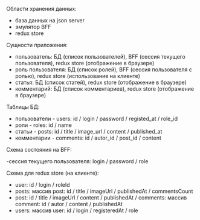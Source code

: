 Области хранения данных:

- база данных на json server
- эмулятор BFF
- redux store

Сущности приложения:

- пользователь: БД (список пользователей), BFF (сессия текущего пользователя),
  redux store (отображение в браузере)
- роль пользователя: БД (список ролей), BFF (сессия пользователя с ролью),
  redux store (использование на клиенте)
- статья: БД (список статей), redux store (отображение в браузере)
- комментарий: БД (список комментариев), redux store (отображение в браузере)

Таблицы БД:

- пользователи - users: id / login / password / registed_at / role_id
- роли - roles: id / name
- статьи - posts: id / title / image_url / content / published_at
- комментарии - comments: id / autor_id / post_id / content

Схема состояния на BFF:

-сессия текущего пользователя: login / password / role

Схема для redux store (на клиенте):

- user: id / login / roleId
- posts: массив post: id / title / imageUrl / publishedAt / commentsCount
- post: id / title / imageUrl / content / publishedAt / comments: массив comment: id / 
autor / content / publishedAt
- users: массив user: id / login / registeredAt / role
